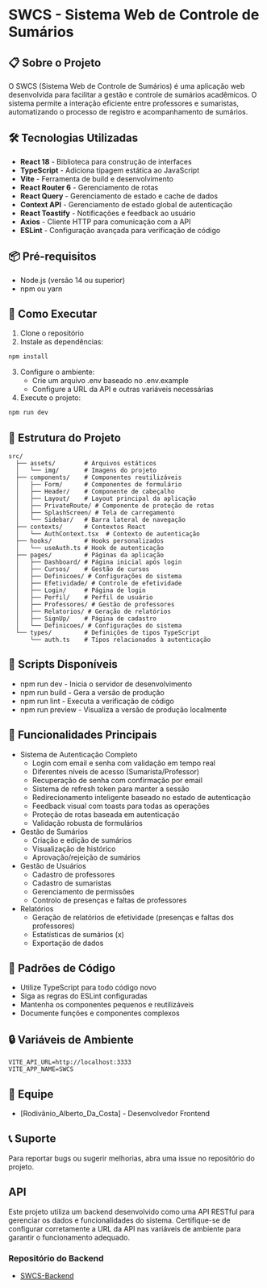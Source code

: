 # SWCS - Sistema Web de Controle de Sumários

## 📋 Sobre o Projeto

O SWCS (Sistema Web de Controle de Sumários) é uma aplicação web desenvolvida para facilitar a gestão e controle de sumários acadêmicos. O sistema permite a interação eficiente entre professores e sumaristas, automatizando o processo de registro e acompanhamento de sumários.

## 🛠️ Tecnologias Utilizadas

- **React 18** - Biblioteca para construção de interfaces
- **TypeScript** - Adiciona tipagem estática ao JavaScript
- **Vite** - Ferramenta de build e desenvolvimento
- **React Router 6** - Gerenciamento de rotas
- **React Query** - Gerenciamento de estado e cache de dados
- **Context API** - Gerenciamento de estado global de autenticação
- **React Toastify** - Notificações e feedback ao usuário
- **Axios** - Cliente HTTP para comunicação com a API
- **ESLint** - Configuração avançada para verificação de código

## 📦 Pré-requisitos

- Node.js (versão 14 ou superior)
- npm ou yarn

## 🚀 Como Executar

1. Clone o repositório
2. Instale as dependências:

```bash
npm install
```

3. Configure o ambiente:
   - Crie um arquivo .env baseado no .env.example
   - Configure a URL da API e outras variáveis necessárias
4. Execute o projeto:

```bash
npm run dev
```

## 📂 Estrutura do Projeto

```
src/
  ├── assets/        # Arquivos estáticos
  │   └── img/       # Imagens do projeto
  ├── components/    # Componentes reutilizáveis
  │   ├── Form/      # Componentes de formulário
  │   ├── Header/    # Componente de cabeçalho
  │   ├── Layout/    # Layout principal da aplicação
  │   ├── PrivateRoute/ # Componente de proteção de rotas
  │   ├── SplashScreen/ # Tela de carregamento
  │   └── Sidebar/   # Barra lateral de navegação
  ├── contexts/      # Contextos React
  │   └── AuthContext.tsx  # Contexto de autenticação
  ├── hooks/         # Hooks personalizados
  │   └── useAuth.ts # Hook de autenticação
  ├── pages/         # Páginas da aplicação
  │   ├── Dashboard/ # Página inicial após login
  │   ├── Cursos/    # Gestão de cursos
  │   ├── Definicoes/ # Configurações do sistema
  │   ├── Efetividade/ # Controle de efetividade
  │   ├── Login/     # Página de login
  │   ├── Perfil/    # Perfil do usuário
  │   ├── Professores/ # Gestão de professores
  │   ├── Relatorios/ # Geração de relatórios
  │   ├── SignUp/    # Página de cadastro
  │   └── Definicoes/ # Configurações do sistema
  └── types/         # Definições de tipos TypeScript
      └── auth.ts    # Tipos relacionados à autenticação
```

## 🔧 Scripts Disponíveis

- npm run dev - Inicia o servidor de desenvolvimento
- npm run build - Gera a versão de produção
- npm run lint - Executa a verificação de código
- npm run preview - Visualiza a versão de produção localmente

## 📱 Funcionalidades Principais

- Sistema de Autenticação Completo
  - Login com email e senha com validação em tempo real
  - Diferentes níveis de acesso (Sumarista/Professor)
  - Recuperação de senha com confirmação por email
  - Sistema de refresh token para manter a sessão
  - Redirecionamento inteligente baseado no estado de autenticação
  - Feedback visual com toasts para todas as operações
  - Proteção de rotas baseada em autenticação
  - Validação robusta de formulários
- Gestão de Sumários
  - Criação e edição de sumários
  - Visualização de histórico
  - Aprovação/rejeição de sumários
- Gestão de Usuários
  - Cadastro de professores
  - Cadastro de sumaristas
  - Gerenciamento de permissões
  - Controlo de presenças e faltas de professores
- Relatórios
  - Geração de relatórios de efetividade (presenças e faltas dos professores)
  - Estatísticas de sumários (x)
  - Exportação de dados

## 📝 Padrões de Código

- Utilize TypeScript para todo código novo
- Siga as regras do ESLint configuradas
- Mantenha os componentes pequenos e reutilizáveis
- Documente funções e componentes complexos

## 🔒 Variáveis de Ambiente

```
VITE_API_URL=http://localhost:3333
VITE_APP_NAME=SWCS
```

## 👥 Equipe

- [Rodivânio_Alberto_Da_Costa] - Desenvolvedor Frontend

## 📞 Suporte

Para reportar bugs ou sugerir melhorias, abra uma issue no repositório do projeto.

## API

Este projeto utiliza um backend desenvolvido como uma API RESTful para gerenciar os dados e funcionalidades do sistema. Certifique-se de configurar corretamente a URL da API nas variáveis de ambiente para garantir o funcionamento adequado.

### Repositório do Backend

- [SWCS-Backend](https://github.com/ronydevdesgn/swcs-backend)
